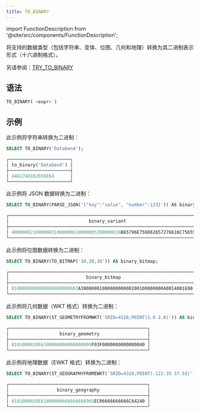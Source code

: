```yaml
---
title: TO_BINARY
---
```

import FunctionDescription from '@site/src/components/FunctionDescription';

<FunctionDescription description="引入或更新版本：v1.2.673"/>

将支持的数据类型（包括字符串、变体、位图、几何和地理）转换为其二进制表示形式（十六进制格式）。

另请参阅：[TRY_TO_BINARY](try-to-binary.md)

## 语法

```sql
TO_BINARY( <expr> )
```

## 示例

此示例将字符串转换为二进制：

```sql
SELECT TO_BINARY('Databend');

┌───────────────────────┐
│ to_binary('Databend') │
├───────────────────────┤
│ 4461746162656E64      │
└───────────────────────┘
```

此示例将 JSON 数据转换为二进制：

```sql
SELECT TO_BINARY(PARSE_JSON('{"key":"value", "number":123}')) AS binary_variant;

┌──────────────────────────────────────────────────────────────────────────┐
│                              binary_variant                              │
├──────────────────────────────────────────────────────────────────────────┤
│ 40000002100000031000000610000005200000026B65796E756D62657276616C7565507B │
└──────────────────────────────────────────────────────────────────────────┘
```

此示例将位图数据转换为二进制：

```sql
SELECT TO_BINARY(TO_BITMAP('10,20,30')) AS binary_bitmap;

┌──────────────────────────────────────────────────────────────────────┐
│                             binary_bitmap                            │
├──────────────────────────────────────────────────────────────────────┤
│ 0100000000000000000000003A3000000100000000000200100000000A0014001E00 │
└──────────────────────────────────────────────────────────────────────┘
```

此示例将几何数据（WKT 格式）转换为二进制：

```sql
SELECT TO_BINARY(ST_GEOMETRYFROMWKT('SRID=4326;POINT(1.0 2.0)')) AS binary_geometry;

┌────────────────────────────────────────────────────┐
│                   binary_geometry                  │
├────────────────────────────────────────────────────┤
│ 0101000020E6100000000000000000F03F0000000000000040 │
└────────────────────────────────────────────────────┘
```

此示例将地理数据（EWKT 格式）转换为二进制：

```sql
SELECT TO_BINARY(ST_GEOGRAPHYFROMEWKT('SRID=4326;POINT(-122.35 37.55)')) AS binary_geography;

┌────────────────────────────────────────────────────┐
│                  binary_geography                  │
├────────────────────────────────────────────────────┤
│ 0101000020E61000006666666666965EC06666666666C64240 │
└────────────────────────────────────────────────────┘
```